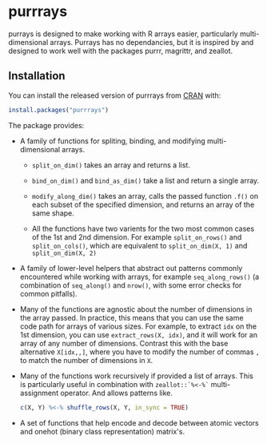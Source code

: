 
<!-- README.md is generated from README.Rmd. Please edit that file -->
purrrays
========

purrays is designed to make working with R arrays easier, particularly multi-dimensional arrays. Purrays has no dependancies, but it is inspired by and designed to work well with the packages purrr, magrittr, and zeallot.

Installation
------------

You can install the released version of purrrays from [CRAN](https://CRAN.R-project.org) with:

``` r
install.packages("purrrays")
```

The package provides:

-   A family of functions for spliting, binding, and modifying multi-dimensional arrays.

    -   `split_on_dim()` takes an array and returns a list.

    -   `bind_on_dim()` and `bind_as_dim()` take a list and return a single array.

    -   `modify_along_dim()` takes an array, calls the passed function `.f()` on each subset of the specified dimension, and returns an array of the same shape.

    -   All the functions have two varients for the two most common cases of the 1st and 2nd dimension. For example `split_on_rows()` and `split_on_cols()`, which are equivalent to `split_on_dim(X, 1)` and `split_on_dim(X, 2)`

-   A family of lower-level helpers that abstract out patterns commonly encountered while working with arrays, for example `seq_along_rows()` (a combination of `seq_along()` and `nrow()`, with some error checks for common pitfalls).

-   Many of the functions are agnostic about the number of dimensions in the array passed. In practice, this means that you can use the same code path for arrays of various sizes. For example, to extract `idx` on the 1st dimension, you can use `extract_rows(X, idx)`, and it will work for an array of any number of dimensions. Contrast this with the base alternative `X[idx,,]`, where you have to modify the number of commas `,` to match the number of dimensions in `X`.

-   Many of the functions work recursively if provided a list of arrays. This is particularly useful in combination with `` zeallot::`%<-%` `` multi-assignment operator. And allows patterns like.

    ``` r
    c(X, Y) %<-% shuffle_rows(X, Y, in_sync = TRUE)
    ```

-   A set of functions that help encode and decode between atomic vectors and onehot (binary class representation) matrix's.
